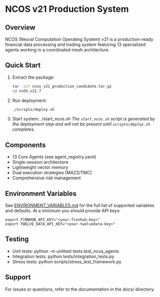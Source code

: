# NCOS v21 Production System

## Overview
NCOS (Neural Computation Operating System) v21 is a production-ready financial data processing and trading system featuring 13 specialized agents working in a coordinated mesh architecture.

## Quick Start
1. Extract the package:
   ```bash
   tar -xzf ncos_v21_production_candidate.tar.gz
   cd ncOS_v21.7
   ```
2. Run deployment:
   ```bash
   ./scripts/deploy.sh
   ```
3. Start system: ./start_ncos.sh
   *The `start_ncos.sh` script is generated by the deployment step and will not be present until `scripts/deploy.sh` completes.*

## Components
- 13 Core Agents (see agent_registry.yaml)
- Single-session architecture
- Lightweight vector memory
- Dual execution strategies (MAZ2/TMC)
- Comprehensive risk management

## Environment Variables
See [ENVIRONMENT_VARIABLES.md](ENVIRONMENT_VARIABLES.md) for the full list of
supported variables and defaults. At a minimum you should provide API keys:
```
export FINNHUB_API_KEY="<your-finnhub-key>"
export TWELVE_DATA_API_KEY="<your-twelvedata-key>"
```

## Testing
- Unit tests: python -m unittest tests.test_ncos_agents
- Integration tests: python tests/integration_tests.py
- Stress tests: python scripts/stress_test_framework.py

## Support
For issues or questions, refer to the documentation in the docs/ directory.
